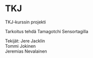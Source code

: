 # TKJ
TKJ-kurssin projekti


Tarkoitus tehdä Tamagotchi Sensortagilla

Tekijät:
Jere Jacklin \
Tommi Jokinen \
Jeremias Nevalainen
